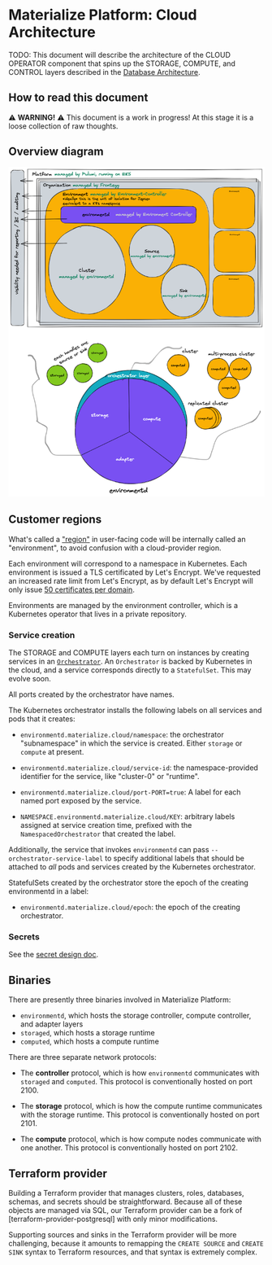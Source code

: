 # Materialize Platform: Cloud Architecture

TODO: This document will describe the architecture of the CLOUD OPERATOR
component that spins up the STORAGE, COMPUTE, and CONTROL layers described in
the [Database Architecture](architecture-db.md).

## How to read this document

⚠️ **WARNING!** ⚠️ This document is a work in progress! At this stage it is a
loose collection of raw thoughts.

## Overview diagram

![Overview diagram](assets/cloud-architecture.png)

## Customer regions

What's called a ["region"](ux.md#region) in user-facing code will be internally
called an "environment", to avoid confusion with a cloud-provider region.

Each environment will correspond to a namespace in Kubernetes. Each environment
is issued a TLS certificated by Let's Encrypt. We've requested an increased
rate limit from Let's Encrypt, as by default Let's Encrypt will only issue
[50 certificates per domain][letsencrypt-limit].

Environments are managed by the environment controller, which is a Kubernetes
operator that lives in a private repository.

### Service creation

The STORAGE and COMPUTE layers each turn on instances by creating services in
an [`Orchestrator`]. An `Orchestrator` is backed by Kubernetes in the cloud,
and a service corresponds directly to a `StatefulSet`. This may evolve soon.

All ports created by the orchestrator have names.

The Kubernetes orchestrator installs the following labels on all services and
pods that it creates:

  * `environmentd.materialize.cloud/namespace`: the orchestrator "subnamespace"
    in which the service is created. Either `storage` or `compute` at present.

  * `environmentd.materialize.cloud/service-id`: the namespace-provided
    identifier for the service, like "cluster-0" or "runtime".

  * `environmentd.materialize.cloud/port-PORT=true`: A label for each named port
    exposed by the service.

  * `NAMESPACE.environmentd.materialize.cloud/KEY`: arbitrary labels assigned
    at service creation time, prefixed with the `NamespacedOrchestrator`
    that created the label.

Additionally, the service that invokes `environmentd` can pass
`--orchestrator-service-label` to specify additional labels that should be
attached to *all* pods and services created by the Kubernetes orchestrator.

StatefulSets created by the orchestrator store the epoch of the creating
environmentd in a label:

  * `environmentd.materialize.cloud/epoch`: the epoch of the creating
    orchestrator.

### Secrets

See the [secret design doc](../design/20220303_secrets.md).

## Binaries

There are presently three binaries involved in Materialize Platform:

  * `environmentd`, which hosts the storage controller, compute controller,
    and adapter layers
  * `storaged`, which hosts a storage runtime
  * `computed`, which hosts a compute runtime

There are three separate network protocols:

  * The **controller** protocol, which is how `environmentd` communicates with
    `storaged` and `computed`. This protocol is conventionally hosted on port
    2100.

  * The **storage** protocol, which is how the compute runtime communicates with
    the storage runtime. This protocol is conventionally hosted on port 2101.

  * The **compute** protocol, which is how compute nodes communicate with one
    another. This protocol is conventionally hosted on port 2102.

## Terraform provider

Building a Terraform provider that manages clusters, roles, databases, schemas,
and secrets should be straightforward. Because all of these objects are managed
via SQL, our Terraform provider can be a fork of [terraform-provider-postgresql]
with only minor modifications.

Supporting sources and sinks in the Terraform provider will be more challenging,
because it amounts to remapping the `CREATE SOURCE` and `CREATE SINK` syntax
to Terraform resources, and that syntax is extremely complex.

[letsencrypt-limit]: https://github.com/MaterializeInc/materialize/pull/10319#discussion_r795500101
[`Orchestrator`]: https://dev.materialize.com/api/rust/mz_orchestrator/trait.Orchestrator.html
